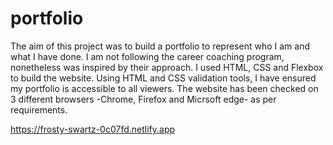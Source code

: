# portfolio
The aim of this project was to build a portfolio to represent who I am and what I have done.
I am not following the career coaching program, nonetheless was inspired by their approach. I used HTML, CSS and Flexbox to build the website. 
Using HTML and CSS validation tools, I have ensured my portfolio is accessible to all viewers. The website has been checked on 3 different browsers -Chrome, Firefox and Micrsoft edge- as per requirements.

https://frosty-swartz-0c07fd.netlify.app